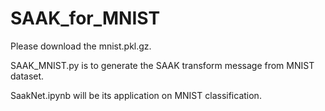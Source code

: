 # SAAK_for_MNIST

Please download the mnist.pkl.gz.

SAAK_MNIST.py is to generate the SAAK transform message from MNIST dataset.

SaakNet.ipynb will be its application on MNIST classification.
